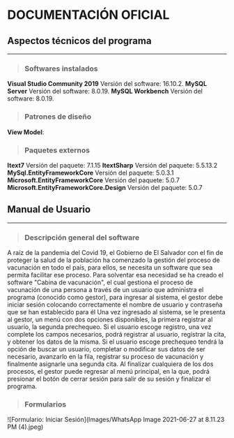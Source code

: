 # **DOCUMENTACIÓN** **OFICIAL**
##  Aspectos técnicos del programa
***
> ###  **Softwares instalados**
**Visual Studio Community 2019**
Versión del software: 16.10.2.
**MySQL Server**
Versión del software: 8.0.19.
**MySQL Workbench**
Versión del software: 8.0.19.
> ### **Patrones de diseño**
**View Model**: 
> ### **Paquetes externos**
**Itext7**
Versión del paquete: 7.1.15
**ItextSharp**
Versión del paquete: 5.5.13.2
**MySql.EntityFrameworkCore**
Versión del paquete: 5.0.3.1
**Microsoft.EntityFrameworkCore**
Versión del paquete: 5.0.7
**Microsoft.EntityFrameworkCore.Design**
Versión del paquete: 5.0.7  
## **Manual de Usuario**
***
> ### **Descripción general del software**
A raíz de la pandemia del Covid 19, el Gobierno de El Salvador con el fin de proteger la salud de la población ha comenzado la gestión del proceso de vacunación en todo el país, para ellos, se necesita un software que sea permita facilitar ese proceso. Para solventar esa necesidad se ha creado el software "Cabina de vacunación", el cual gestiona el proceso de vacunación de una persona a través de un usuario que administra el programa (conocido como gestor), para ingresar al sistema, el gestor debe iniciar sesión colocando correctamente el nombre de usuario y contraseña que se han establecido para él Una vez ingresado al sistema, se le presenta al gestor, un menú con dos opciones disponibles, la primera registrar al usuario, la segunda prechequeo. Si el usuario escoge registro, una vez complete los campos necesarios, podrá registrar al usuario, registrar la cita, y obtener los datos de la misma. Si el usuario escoge prechequeo tendrá la opción de buscar un usuario, completar o modificar sus datos de ser necesario, avanzarlo en la fila, registrar su proceso de vacunación y finalmente asignarle una segunda cita. Al finalizar cualquiera de los dos procesos, el gestor puede regresar al menú principal, en la que, podrá presionar el botón de cerrar sesión para salir de su sesión y finalizar el programa.
>### **Formularios**
![Formulario: Iniciar Sesión](Images/WhatsApp Image 2021-06-27 at 8.11.23 PM (4).jpeg)

